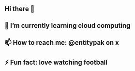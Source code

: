 ## Hi there 👋

## 🌱 I’m currently learning cloud computing
## 📫 How to reach me: @entitypak on x
## ⚡ Fun fact: love watching football
